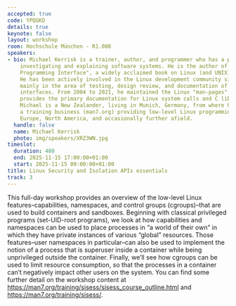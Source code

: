 ```yaml
---
accepted: true
code: YPQGKD
details: true
keynote: false
layout: workshop
room: Hochschule München - R1.008
speakers:
- bio: Michael Kerrisk is a trainer, author, and programmer who has a passion for
    investigating and explaining software systems. He is the author of "The Linux
    Programming Interface", a widely acclaimed book on Linux (and UNIX) system programming.
    He has been actively involved in the Linux development community since 2000, operating
    mainly in the area of testing, design review, and documentation of kernel-user-space
    interfaces. From 2004 to 2021, he maintained the Linux "man-pages" project, which
    provides the primary documentation for Linux system calls and C library functions.
    Michael is a New Zealander, living in Munich, Germany, from where he operates
    a training business (man7.org) providing low-level Linux programming courses in
    Europe, North America, and occasionally further afield.
  handle: false
  name: Michael Kerrisk
  photo: img/speakers/XRZ3WN.jpg
timeslot:
  duration: 480
  end: 2025-11-15 17:00:00+01:00
  start: 2025-11-15 09:00:00+01:00
title: Linux Security and Isolation APIs essentials
track: 3
---
```


This full-day workshop provides an overview of the low-level Linux features–capabilities, namespaces, and control groups (cgroups)–that are used to build containers and sandboxes.
Beginning with classical privileged programs (set-UID-root programs), we look at how capabilities and namespaces can be used to place processes in “a world of their own” in which they have private instances of various “global” resources.
Those features–user namespaces in particular–can also be used to implement the notion of a process that is superuser inside a container while being unprivileged outside the container.
Finally, we’ll see how cgroups can be used to limit resource consumption, so that the processes in a container can’t negatively impact other users on the system.
You can find some further detail on the workshop content at https://man7.org/training/sisess/sisess_course_outline.html and https://man7.org/training/sisess/.